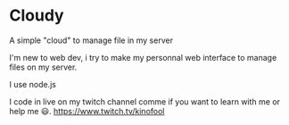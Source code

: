# Cloudy
A simple "cloud" to manage file in my server

I'm new to web dev, i try to make my personnal web interface to manage files on my server.

I use node.js

I code in live on my twitch channel comme if you want to learn with me or help me 😃.
https://www.twitch.tv/kinofool
